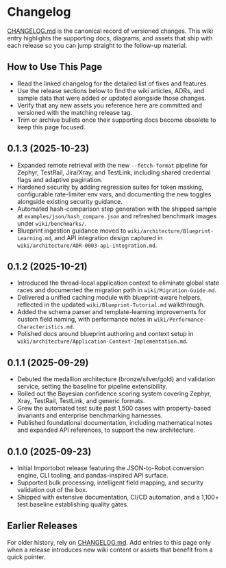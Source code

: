 # Changelog

[CHANGELOG.md](../CHANGELOG.md) is the canonical record of versioned changes. This wiki entry highlights the supporting docs, diagrams, and assets that ship with each release so you can jump straight to the follow-up material.

## How to Use This Page
- Read the linked changelog for the detailed list of fixes and features.
- Use the release sections below to find the wiki articles, ADRs, and sample data that were added or updated alongside those changes.
- Verify that any new assets you reference here are committed and versioned with the matching release tag.
- Trim or archive bullets once their supporting docs become obsolete to keep this page focused.

## 0.1.3 (2025-10-23)
- Expanded remote retrieval with the new `--fetch-format` pipeline for Zephyr, TestRail, Jira/Xray, and TestLink, including shared credential flags and adaptive pagination.
- Hardened security by adding regression suites for token masking, configurable rate-limiter env vars, and documenting the new toggles alongside existing security guidance.
- Automated hash-comparison step generation with the shipped sample at `examples/json/hash_compare.json` and refreshed benchmark images under `wiki/benchmarks/`.
- Blueprint ingestion guidance moved to `wiki/architecture/Blueprint-Learning.md`, and API integration design captured in `wiki/architecture/ADR-0003-api-integration.md`.

## 0.1.2 (2025-10-21)
- Introduced the thread-local application context to eliminate global state races and documented the migration path in `wiki/Migration-Guide.md`.
- Delivered a unified caching module with blueprint-aware helpers, reflected in the updated `wiki/Blueprint-Tutorial.md` walkthrough.
- Added the schema parser and template-learning improvements for custom field naming, with performance notes in `wiki/Performance-Characteristics.md`.
- Polished docs around blueprint authoring and context setup in `wiki/architecture/Application-Context-Implementation.md`.

## 0.1.1 (2025-09-29)
- Debuted the medallion architecture (bronze/silver/gold) and validation service, setting the baseline for pipeline extensibility.
- Rolled out the Bayesian confidence scoring system covering Zephyr, Xray, TestRail, TestLink, and generic formats.
- Grew the automated test suite past 1,500 cases with property-based invariants and enterprise benchmarking harnesses.
- Published foundational documentation, including mathematical notes and expanded API references, to support the new architecture.

## 0.1.0 (2025-09-23)
- Initial Importobot release featuring the JSON-to-Robot conversion engine, CLI tooling, and pandas-inspired API surface.
- Supported bulk processing, intelligent field mapping, and security validation out of the box.
- Shipped with extensive documentation, CI/CD automation, and a 1,100+ test baseline establishing quality gates.

## Earlier Releases
For older history, rely on [CHANGELOG.md](../CHANGELOG.md). Add entries to this page only when a release introduces new wiki content or assets that benefit from a quick pointer.
